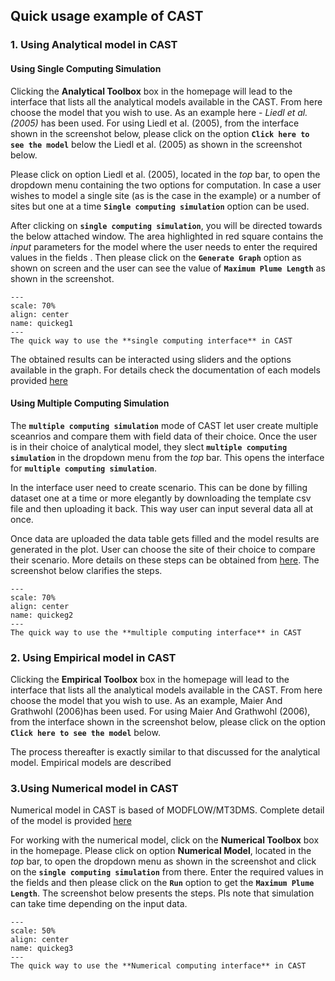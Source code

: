 ## Quick usage example of CAST ##


### 1. Using Analytical model in CAST ###

#### Using Single Computing Simulation ####

Clicking the **Analytical Toolbox** box in the homepage will lead to the interface that lists  all the analytical models available in the CAST. From here choose the  model that you wish to use. As an example here -  _Liedl et al.(2005)_ has been used. For using Liedl et al. (2005), from the interface shown in the screenshot below, please click on the option **`Click here to see the model`** below the Liedl et al. (2005) as shown in the  screenshot below. 

Please click on option Liedl et al. (2005), located in the _top_ bar, to open the dropdown menu containing the two options for computation. In case a user wishes to model a single site (as is the case in the example) or a number of sites but one at a time **`Single computing simulation`** option can be used. 

After clicking on **`single computing simulation`**, you will be directed towards the below attached window. The area highlighted in red square contains the _input_ parameters for the model where the user needs to enter the required values in the fields . Then please click on the **`Generate Graph`** option as shown on screen and the user can see the value of **`Maximum Plume Length`** as shown in the screenshot. 

```{figure} images/on3.png
---
scale: 70%
align: center
name: quickeg1
---
The quick way to use the **single computing interface** in CAST
```


The obtained results can be interacted using sliders and the options available in the graph. For details check the documentation of each models provided [here](../../contents/toolbox/an_model/an_model.md)

#### Using Multiple Computing Simulation ####

The **`multiple computing simulation`** mode of CAST let user create multiple sceanrios and compare them with field data of their choice. Once the user is in their choice of analytical model, they slect **`multiple computing simulation`** in the dropdown menu from the _top_ bar. This opens the interface for **`multiple computing simulation`**. 

In the interface user need to create scenario. This can be done by filling dataset one at a time or more elegantly by downloading the template csv file and then uploading it back. This way user can input several data all at once.

Once data are uploaded the data table gets filled and the model results are generated in the plot. User can choose the site of their choice to compare their scenario. More details on these steps can be obtained from [here](../../contents/toolbox/an_model/an_model.md). The screenshot below clarifies the steps. 

```{figure} images/on4.png
---
scale: 70%
align: center
name: quickeg2
---
The quick way to use the **multiple computing interface** in CAST
```

### 2. Using Empirical model in CAST

Clicking the **Empirical Toolbox** box in the homepage will lead to the interface that lists  all the analytical models available in the CAST. From here choose the  model that you wish to use. As an example, Maier And Grathwohl (2006)has been used. For using Maier And Grathwohl (2006), from the interface shown in the screenshot below, please click on the option **`Click here to see the model`** below. 

The process thereafter is exactly similar to that discussed for the analytical model. Empirical models are described [](../../contents/toolbox/em_model/em_model.md)


### 3.Using Numerical model in CAST

Numerical model in CAST is based of MODFLOW/MT3DMS. Complete detail of the model is provided [here](../../contents/toolbox/num_model.md)

For working with the numerical model, click on the **Numerical Toolbox** box in the homepage. Please click on option **Numerical Model**, located in the _top_ bar, to open the dropdown menu as shown in the screenshot and click on the **`single computing simulation`** from there. Enter the required values in the fields and then please click on the **`Run`** option to get the **`Maximum Plume Length`**. The screenshot below presents the steps. Pls note that simulation can take time depending on the input data. 

```{figure} images/on5.png
---
scale: 50%
align: center
name: quickeg3
---
The quick way to use the **Numerical computing interface** in CAST
```